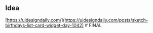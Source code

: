 ## Idea

[https://uidesigndaily.com/](https://uidesigndaily.com/posts/sketch-birthdays-list-card-widget-day-1042)
#   F I N A L  
 